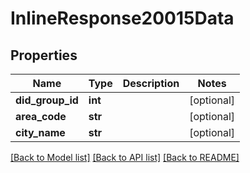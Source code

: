 # InlineResponse20015Data

## Properties
Name | Type | Description | Notes
------------ | ------------- | ------------- | -------------
**did_group_id** | **int** |  | [optional] 
**area_code** | **str** |  | [optional] 
**city_name** | **str** |  | [optional] 

[[Back to Model list]](../README.md#documentation-for-models) [[Back to API list]](../README.md#documentation-for-api-endpoints) [[Back to README]](../README.md)


